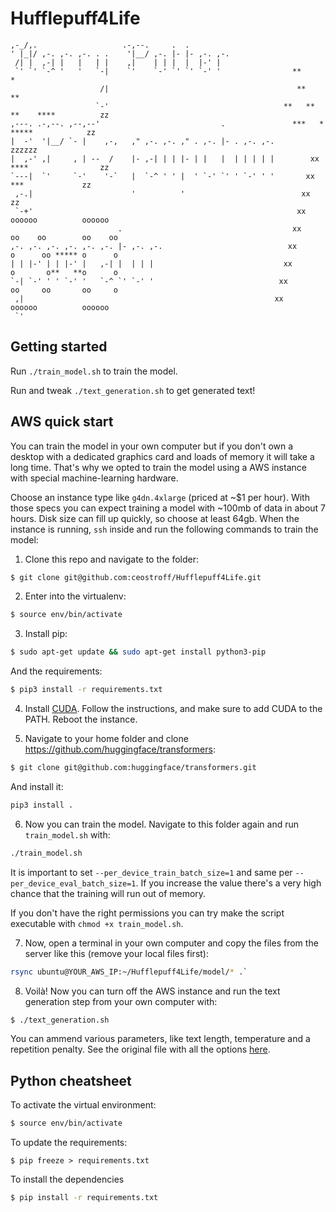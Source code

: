 # Hufflepuff4Life

```
,-_/,.                   .-,--.     .  .
' |_|/ ,-. ,-. ,-. . .    '|__/ ,-. |- |- ,-. ,-.
 /| |  ,-| |   |   | |    ,|    | | |  |  |-' |
 `' `' `-^ '   '   `-|    `'    `-' `' `' `-' '                **       *
                    /|                                          **     **
                   `-'                                       **   **  **    ****          zz
,---. .-,--. ,--,--'                           .               ***   *  *****            zz
|  -'  '|__/ `- |    ,-,   ," ,-. ,-. ," . ,-. |- . ,-. ,-.                             zzzzzz
|  ,-' ,|     , | --  /    |- ,-| | | |- | |   |  | | | | |        xx  ****                zz
`---|  `'     `-'    '-`   |  `-^ ' ' |  ' `-' `' ' `-' ' '       xx      ***             zz
 ,-.|                      '          '                          xx                      zz
 `-+'                                                           xx               oooooo          oooooo
                        .                                      xx               oo    oo        oo    oo
,-. ,-. ,-. ,-. ,-. ,-. |- ,-. ,-.                            xx                o      oo ***** o      o
| | |-' | | |-' |   ,-| |  | | |                             xx                 o       o**   **o      o
`-| `-' ' ' `-' '   `-^ `' `-' '                            xx                  oo     oo       oo     o
 ,|                                                        xx                    oooooo          oooooo
 `'
```
                                                                                                  
## Getting started

Run `./train_model.sh` to train the model.

Run and tweak `./text_generation.sh` to get generated text!

## AWS quick start

You can train the model in your own computer but if you don't own a desktop with a dedicated graphics card and loads of memory it will take a long time. That's why we opted to train the model using a AWS instance with special machine-learning hardware.

Choose an instance type like `g4dn.4xlarge` (priced at ~$1 per hour). With those specs you can expect training a model with ~100mb of data in about 7 hours. Disk size can fill up quickly, so choose at least 64gb. When the instance is running, `ssh` inside and run the following commands to train the model:

1. Clone this repo and navigate to the folder:

```bash
$ git clone git@github.com:ceostroff/Hufflepuff4Life.git
```

2. Enter into the virtualenv:

```bash
$ source env/bin/activate
```

3. Install pip:

```bash
$ sudo apt-get update && sudo apt-get install python3-pip
```

And the requirements:

```bash
$ pip3 install -r requirements.txt
```

4. Install [CUDA](https://docs.nvidia.com/cuda/cuda-quick-start-guide/index.html#ubuntu-x86_64). Follow the instructions, and make sure to add CUDA to the PATH. Reboot the instance.

5. Navigate to your home folder and clone https://github.com/huggingface/transformers:

```bash
$ git clone git@github.com:huggingface/transformers.git
```

And install it:

```bash
pip3 install .
```

6. Now you can train the model. Navigate to this folder again and run `train_model.sh` with:

```bash
./train_model.sh
```

It is important to set `--per_device_train_batch_size=1` and same per `--per_device_eval_batch_size=1`. If you increase the value there's a very high chance that the training will run out of memory.

If you don't have the right permissions you can try make the script executable with `chmod +x train_model.sh`.

7. Now, open a terminal in your own computer and copy the files from the server like this (remove your local files first):

```bash
rsync ubuntu@YOUR_AWS_IP:~/Hufflepuff4Life/model/* .`
```

8. Voilà! Now you can turn off the AWS instance and run the text generation step from your own computer with:

```bash
$ ./text_generation.sh
```

You can ammend various parameters, like text length, temperature and a repetition penalty. See the original file with all the options [here](https://github.com/huggingface/transformers/blob/master/examples/text-generation/run_generation.py).

## Python cheatsheet

To activate the virtual environment:

```bash
$ source env/bin/activate
```

To update the requirements:

```
$ pip freeze > requirements.txt
```

To install the dependencies

```bash
$ pip install -r requirements.txt
```